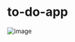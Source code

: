 # to-do-app
![image](https://user-images.githubusercontent.com/114645237/208580789-51cf0f11-5b38-4e92-be66-e8dde1b5a49c.png)

